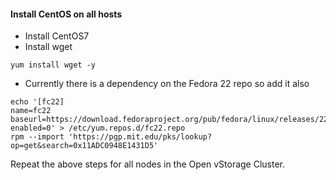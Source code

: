 #### <a name="centos"></a>Install CentOS on all hosts
-   Install CentOS7
-   Install wget
```
yum install wget -y
```
-   Currently there is a dependency on the Fedora 22 repo so add it also
```
echo '[fc22]
name=fc22
baseurl=https://download.fedoraproject.org/pub/fedora/linux/releases/22/Everything/x86_64/os
enabled=0' > /etc/yum.repos.d/fc22.repo
rpm --import 'https://pgp.mit.edu/pks/lookup?op=get&search=0x11ADC0948E1431D5'
```

Repeat the above steps for all nodes in the Open vStorage Cluster.
